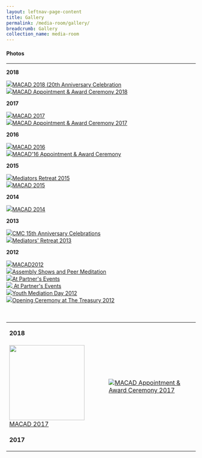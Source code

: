 ```yaml
---
layout: leftnav-page-content
title: Gallery
permalink: /media-room/gallery/
breadcrumb: Gallery
collection_name: media-room
---
```


#### Photos
---

**2018**

<div class="row">
  <div class="col is-6">
    <a href="https://mlaw-cmc-staging.netlify.com/media-room/photos/macad201820thanniversarycelebrations"><img src="/images/MACAD2018-97.jpg">MACAD 2018 (20th Anniversary Celebration</a>
  </div>
  <div class="col is-6">
    <a href="#"><img src="/images/P2M-Mediator-Appointment-Ceremony-P2-333.jpg">MACAD Appointment & Award Ceremony 2018</a>
  </div>
</div>

**2017**

<div class="row">
  <div class="col is-6">
    <a href="#"><img src="/images/MACAD2017-190.jpg">MACAD 2017</a>
  </div>
  <div class="col is-6">
    <a href="#"><img src="/images/MACAD2017-085.jpg">MACAD Appointment & Award Ceremony 2017</a>
  </div>
</div>

**2016**

<div class="row">
  <div class="col is-6">
    <a href="#"><img src="/images/macad2016thumbnail.jpg">MACAD 2016</a>
  </div>
  <div class="col is-6">
    <a href="#"><img src="/images/macad2016awardthumbnail.jpg">MACAD'16 Appointment & Award Ceremony</a>
  </div>
</div>

**2015**

<div class="row">
  <div class="col is-6">
    <a href="#"><img src="/images/Albumthumbnail.jpeg">Mediators Retreat 2015</a>
  </div>
  <div class="col is-6">
    <a href="#"><img src="/images/MACAD2015thumbnail.jpg">MACAD 2015</a>
  </div>
</div>

**2014**

<div class="row">
  <div class="col is-6">
    <a href="#"><img src="/images/Img0187.jpg">MACAD 2014</a>
  </div>
</div>

**2013**

<div class="row">
  <div class="col is-6">
    <a href="#"><img src="/images/Img0002.jpg">CMC 15th Anniversary Celebrations</a>
  </div>
  <div class="col is-6">
    <a href="#"><img src="/images/SAM_0070.jpeg">Mediators' Retreat 2013</a>
  </div>
</div>

**2012**

<div class="row">
  <div class="col is-6">
    <a href="#"><img src="/images/IMG_7913.jpg">MACAD2012</a>
  </div>
  <div class="col is-6">
    <a href="#"><img src="/images/IMG_5746.jpg">Assembly Shows and Peer Meditation</a>
  </div>
</div>

<div class="row">
  <div class="col is-6">
    <a href="#"><img src="/images/DSCN0181.jpg">At Partner's Events</a>
  </div>
  <div class="col is-6">
    <a href="#"><img src="/images/IMG_7089.jpg"> At Partner's Events</a>
  </div>
</div>

<div class="row">
  <div class="col is-6">
    <a href="#"><img src="/images/YS_004.jpg">Youth Mediation Day 2012</a>
  </div>
  <div class="col is-6">
    <a href="#"><img src="/images/2_2.jpg">Opening Ceremony at The Treasury 2012</a>
  </div>
</div><br><br>

<style>
table {border-collapse: collapse;}
td {border: none;}
tr {border: none;}
</style>

<table>
  <tr><td><p><b>2018</b></p></td><td></td></tr>
  <tr>
    <td>
      <a href="#"><img src="/images/MACAD2017-190.jpg" width="200px" height="200px">MACAD 2017</a>
    </td>
    <td>
      <a href="#"><img src="/images/MACAD2017-085.jpg">MACAD Appointment & Award Ceremony 2017</a>
  </td>
  </tr>
  <tr><td><p><b>2017</b></p></td><td></td></tr>
</table>
